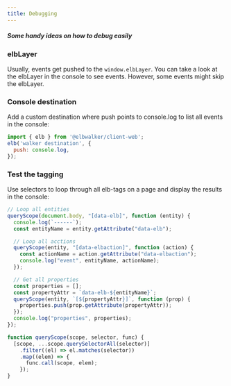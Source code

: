 ```yaml
---
title: Debugging
---
```


##### Some handy ideas on how to debug easily

### elbLayer

Usually, events get pushed to the `window.elbLayer`. You can take a look at the elbLayer in the console to see events. However, some events might skip the elbLayer.

### Console destination

Add a custom destination where push points to console.log to list all events in the console:

```js
import { elb } from '@elbwalker/client-web';
elb('walker destination', {
  push: console.log,
});
```

### Test the tagging

Use selectors to loop through all elb-tags on a page and display the results in the console:

```js
// Loop all entities
queryScope(document.body, "[data-elb]", function (entity) {
  console.log(`------`);
  const entityName = entity.getAttribute("data-elb");

  // Loop all acctions
  queryScope(entity, "[data-elbaction]", function (action) {
    const actionName = action.getAttribute("data-elbaction");
    console.log("event", entityName, actionName);
  });

  // Get all properties
  const properties = [];
  const propertyAttr = `data-elb-${entityName}`;
  queryScope(entity, `[${propertyAttr}]`, function (prop) {
    properties.push(prop.getAttribute(propertyAttr));
  });
  console.log("properties", properties);
});

function queryScope(scope, selector, func) {
  [scope, ...scope.querySelectorAll(selector)]
    .filter((el) => el.matches(selector))
    .map((elem) => {
      func.call(scope, elem);
    });
}
```